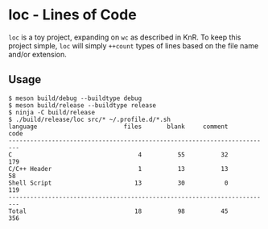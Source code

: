 # loc - Lines of Code

`loc` is a toy project, expanding on `wc` as described in KnR.  To keep
this project simple, `loc` will simply `++count` types of lines based
on the file name and/or extension.

## Usage

```
$ meson build/debug --buildtype debug
$ meson build/release --buildtype release
$ ninja -C build/release
$ ./build/release/loc src/* ~/.profile.d/*.sh
language                        files       blank     comment        code
-------------------------------------------------------------------------
C                                   4          55          32         179
C/C++ Header                        1          13          13          58
Shell Script                       13          30           0         119
-------------------------------------------------------------------------
Total                              18          98          45         356
```
